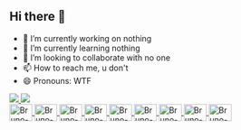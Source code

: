 ## Hi there 👋

- 🔭 I’m currently working on nothing
- 🌱 I’m currently learning nothing
- 👯 I’m looking to collaborate with no one
- 📫 How to reach me, u don't
- 😄 Pronouns: WTF


<div>
  <a href="https://github.com/BrunoDias2003">
  <img height "180cm" src="https://github-readme-stats.vercel.app/api?username=BrunoDias2003&hide=contribs,prs&show_icons=true&theme=gruvbox&count_private=true"/>
  <img height "180cm" src="https://github-readme-stats.vercel.app/api/top-langs/?username=BrunoDias2003&layout=compact&langs_count=16&theme=gruvbox"/>
</div>

<div style="display: inline_block"><PT>
  <img align="center" alt="Bruno-C++" height ="30" width="40" src="https://cdn.jsdelivr.net/gh/devicons/devicon@latest/icons/cplusplus/cplusplus-original.svg" />
  <img align="center" alt="Bruno-C" height ="30" width="40" src="https://cdn.jsdelivr.net/gh/devicons/devicon@latest/icons/c/c-original.svg" />
  <img align="center" alt="Bruno-C#" height ="30" width="40" src="https://cdn.jsdelivr.net/gh/devicons/devicon@latest/icons/csharp/csharp-original.svg" />          
  <img align="center" alt="Bruno-Unity" height ="30" width="40" src="https://cdn.jsdelivr.net/gh/devicons/devicon@latest/icons/unity/unity-plain.svg" />       
  <img align="center" alt="Bruno-Matlab" height ="30" width="40" src="https://cdn.jsdelivr.net/gh/devicons/devicon@latest/icons/matlab/matlab-original.svg" />         
  <img align="center" alt="Bruno-Kotlin" height ="30" width="40" src="https://cdn.jsdelivr.net/gh/devicons/devicon@latest/icons/kotlin/kotlin-original.svg" />
  <img align="center" alt="Bruno-Python" height ="30" width="40" src="https://cdn.jsdelivr.net/gh/devicons/devicon@latest/icons/python/python-original.svg" />          
  <img align="center" alt="Bruno-Arduino" height ="30" width="40" src="https://cdn.jsdelivr.net/gh/devicons/devicon@latest/icons/arduino/arduino-original.svg" />
  <img align="center" alt="Bruno-OpenCV" height ="30" width="40" src="https://cdn.jsdelivr.net/gh/devicons/devicon@latest/icons/opencv/opencv-original.svg" />

</PT>
